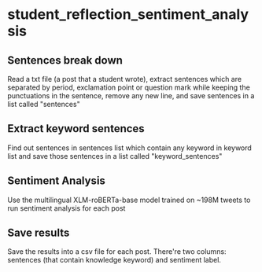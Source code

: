 # student_reflection_sentiment_analysis

## Sentences break down
Read a txt file (a post that a student wrote), extract sentences which are separated by period, exclamation point or question mark while keeping the punctuations in the sentence, remove any new line, and save sentences in a list called "sentences"

## Extract keyword sentences
Find out sentences in sentences list which contain any keyword in keyword list and save those sentences in a list called "keyword_sentences"

## Sentiment Analysis
Use the multilingual XLM-roBERTa-base model trained on ~198M tweets to run sentiment analysis for each post

## Save results
Save the results into a csv file for each post. There're two columns: sentences (that contain knowledge keyword) and sentiment label.
